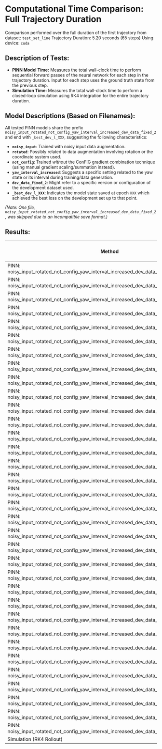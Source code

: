# Computational Time Comparison: Full Trajectory Duration

Comparison performed over the full duration of the first trajectory from dataset: `test_set_line`
Trajectory Duration: 5.20 seconds (65 steps)
Using device: `cuda`

## Description of Tests:
- **PINN Model Time:** Measures the total wall-clock time to perform sequential forward passes of the neural network for each step in the trajectory duration. Input for each step uses the ground truth state from the previous step.
- **Simulation Time:** Measures the total wall-clock time to perform a closed-loop simulation using RK4 integration for the entire trajectory duration.

## Model Descriptions (Based on Filenames):

All tested PINN models share the prefix `noisy_input_rotated_not_config_yaw_interval_increased_dev_data_fixed_2` and end with `_best_dev_l_XXX`, suggesting the following characteristics:
*   **`noisy_input`**: Trained with noisy input data augmentation.
*   **`rotated`**: Possibly related to data augmentation involving rotation or the coordinate system used.
*   **`not_config`**: Trained *without* the ConFIG gradient combination technique (using manual gradient scaling/summation instead).
*   **`yaw_interval_increased`**: Suggests a specific setting related to the yaw state or its interval during training/data generation.
*   **`dev_data_fixed_2`**: Might refer to a specific version or configuration of the development dataset used.
*   **`_best_dev_l_XXX`**: Indicates the model state saved at epoch `XXX` which achieved the best loss on the development set up to that point.

*(Note: One file, `noisy_input_rotated_not_config_yaw_interval_increased_dev_data_fixed_2`, was skipped due to an incompatible save format.)*

## Results:
| Method                                                                             | Total Time (seconds) |
|------------------------------------------------------------------------------------|----------------------|
| PINN: noisy_input_rotated_not_config_yaw_interval_increased_dev_data_fixed_2_best_dev_l_15 | 0.0979             |
| PINN: noisy_input_rotated_not_config_yaw_interval_increased_dev_data_fixed_2_best_dev_l_4 | 0.1055             |
| PINN: noisy_input_rotated_not_config_yaw_interval_increased_dev_data_fixed_2_best_dev_l_13 | 0.0713             |
| PINN: noisy_input_rotated_not_config_yaw_interval_increased_dev_data_fixed_2_best_dev_l_52 | 0.0855             |
| PINN: noisy_input_rotated_not_config_yaw_interval_increased_dev_data_fixed_2_best_dev_l_125 | 0.1033             |
| PINN: noisy_input_rotated_not_config_yaw_interval_increased_dev_data_fixed_2_best_dev_l_257 | 0.0918             |
| PINN: noisy_input_rotated_not_config_yaw_interval_increased_dev_data_fixed_2_best_dev_l_1 | 0.0775             |
| PINN: noisy_input_rotated_not_config_yaw_interval_increased_dev_data_fixed_2_best_dev_l_74 | 0.0873             |
| PINN: noisy_input_rotated_not_config_yaw_interval_increased_dev_data_fixed_2_best_dev_l_77 | 0.0996             |
| PINN: noisy_input_rotated_not_config_yaw_interval_increased_dev_data_fixed_2_best_dev_l_58 | 0.0642             |
| PINN: noisy_input_rotated_not_config_yaw_interval_increased_dev_data_fixed_2_best_dev_l_75 | 0.0906             |
| PINN: noisy_input_rotated_not_config_yaw_interval_increased_dev_data_fixed_2_best_dev_l_5 | 0.0728             |
| PINN: noisy_input_rotated_not_config_yaw_interval_increased_dev_data_fixed_2_best_dev_l_59 | 0.0703             |
| PINN: noisy_input_rotated_not_config_yaw_interval_increased_dev_data_fixed_2_best_dev_l_940 | 0.0939             |
| PINN: noisy_input_rotated_not_config_yaw_interval_increased_dev_data_fixed_2_best_dev_l_189 | 0.0719             |
| PINN: noisy_input_rotated_not_config_yaw_interval_increased_dev_data_fixed_2_best_dev_l_63 | 0.1162             |
| PINN: noisy_input_rotated_not_config_yaw_interval_increased_dev_data_fixed_2_best_dev_l_11 | 0.1390             |
| PINN: noisy_input_rotated_not_config_yaw_interval_increased_dev_data_fixed_2_best_dev_l_937 | 0.0666             |
| PINN: noisy_input_rotated_not_config_yaw_interval_increased_dev_data_fixed_2_best_dev_l_3 | 0.0813             |
| PINN: noisy_input_rotated_not_config_yaw_interval_increased_dev_data_fixed_2_best_dev_l_969 | 0.0784             |
| PINN: noisy_input_rotated_not_config_yaw_interval_increased_dev_data_fixed_2_best_dev_l_206 | 0.0785             |
| PINN: noisy_input_rotated_not_config_yaw_interval_increased_dev_data_fixed_2_best_dev_l_226 | 0.0936             |
| PINN: noisy_input_rotated_not_config_yaw_interval_increased_dev_data_fixed_2_best_dev_l_57 | 0.0676             |
| PINN: noisy_input_rotated_not_config_yaw_interval_increased_dev_data_fixed_2_best_dev_l_313 | 0.0958             |
| PINN: noisy_input_rotated_not_config_yaw_interval_increased_dev_data_fixed_2_best_dev_l_817 | 0.1025             |
| PINN: noisy_input_rotated_not_config_yaw_interval_increased_dev_data_fixed_2_best_dev_l_81 | 0.0869             |
| PINN: noisy_input_rotated_not_config_yaw_interval_increased_dev_data_fixed_2_best_dev_l_72 | 0.0943             |
| PINN: noisy_input_rotated_not_config_yaw_interval_increased_dev_data_fixed_2_best_dev_l_49 | 0.0828             |
| PINN: noisy_input_rotated_not_config_yaw_interval_increased_dev_data_fixed_2_best_dev_l_68 | 0.0660             |
| PINN: noisy_input_rotated_not_config_yaw_interval_increased_dev_data_fixed_2_best_dev_l_993 | 0.0827             |
| PINN: noisy_input_rotated_not_config_yaw_interval_increased_dev_data_fixed_2_best_dev_l_2 | 0.1100             |
| PINN: noisy_input_rotated_not_config_yaw_interval_increased_dev_data_fixed_2_best_dev_l_0 | 0.0603             |
| PINN: noisy_input_rotated_not_config_yaw_interval_increased_dev_data_fixed_2_best_dev_l_329 | 0.1264             |
| PINN: noisy_input_rotated_not_config_yaw_interval_increased_dev_data_fixed_2_best_dev_l_62 | 0.0692             |
| Simulation (RK4 Rollout)                                                           | 0.0017             |

